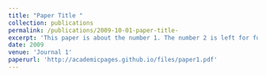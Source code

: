 ```yaml
---
title: "Paper Title "
collection: publications
permalink: /publications/2009-10-01-paper-title-
excerpt: 'This paper is about the number 1. The number 2 is left for future work.'
date: 2009
venue: 'Journal 1'
paperurl: 'http://academicpages.github.io/files/paper1.pdf'
---
```

